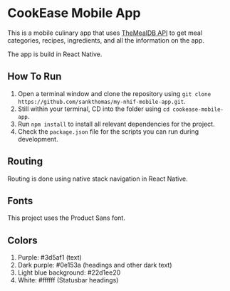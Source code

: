 # CookEase Mobile App

This is a mobile culinary app that uses [TheMealDB API](https://themealdb.com) to get meal categories, recipes, ingredients, and all the information on the app.

The app is build in React Native.

## How To Run

1. Open a terminal window and clone the repository using `git clone https://github.com/sankthomas/my-nhif-mobile-app.git`.
2. Still within your terminal, CD into the folder using `cd cookease-mobile-app`.
3. Run `npm install` to install all relevant dependencies for the project.
4. Check the `package.json` file for the scripts you can run during development.

## Routing

Routing is done using native stack navigation in React Native.

## Fonts

This project uses the Product Sans font.

## Colors

1. Purple: #3d5af1 (text)
2. Dark purple: #0e153a (headings and other dark text)
3. Light blue background: #22d1ee20
4. White: #ffffff (Statusbar headings)
